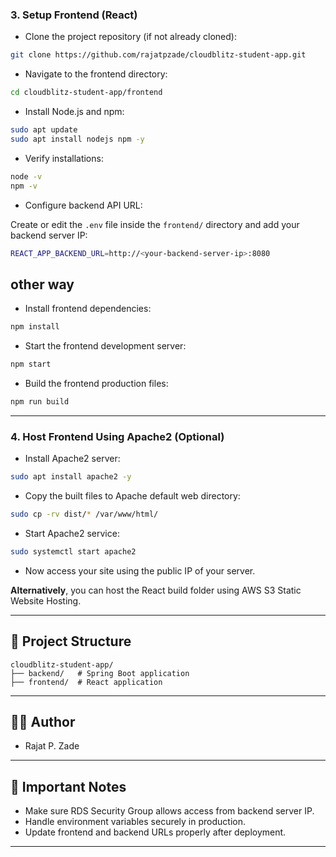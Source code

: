 ### 3. Setup Frontend (React)

- Clone the project repository (if not already cloned):

```bash
git clone https://github.com/rajatpzade/cloudblitz-student-app.git
```

- Navigate to the frontend directory:

```bash
cd cloudblitz-student-app/frontend
```

- Install Node.js and npm:

```bash
sudo apt update
sudo apt install nodejs npm -y
```

- Verify installations:

```bash
node -v
npm -v
```

- Configure backend API URL:

Create or edit the `.env` file inside the `frontend/` directory and add your backend server IP:

```bash
REACT_APP_BACKEND_URL=http://<your-backend-server-ip>:8080
```

## other way 



- Install frontend dependencies:

```bash
npm install
```

- Start the frontend development server:

```bash
npm start
```

- Build the frontend production files:

```bash
npm run build
```

---

### 4. Host Frontend Using Apache2 (Optional)

- Install Apache2 server:

```bash
sudo apt install apache2 -y
```

- Copy the built files to Apache default web directory:

```bash
sudo cp -rv dist/* /var/www/html/
```

- Start Apache2 service:

```bash
sudo systemctl start apache2
```

- Now access your site using the public IP of your server.

**Alternatively**, you can host the React build folder using AWS S3 Static Website Hosting.

---

## 📂 Project Structure

```
cloudblitz-student-app/
├── backend/   # Spring Boot application
├── frontend/  # React application
```

---

## 👨‍💼 Author

- Rajat P. Zade

---

## 📢 Important Notes

- Make sure RDS Security Group allows access from backend server IP.
- Handle environment variables securely in production.
- Update frontend and backend URLs properly after deployment.

---